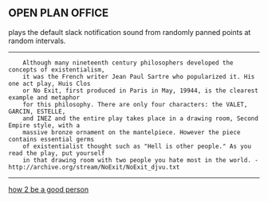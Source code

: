 OPEN PLAN OFFICE
--------------------

plays the default slack notification sound from randomly panned points at random intervals.

--------------------------------------------------

```
    Although many nineteenth century philosophers developed the concepts of existentialism,
    it was the French writer Jean Paul Sartre who popularized it. His one act play, Huis Clos
    or No Exit, first produced in Paris in May, 19944, is the clearest example and metaphor
    for this philosophy. There are only four characters: the VALET, GARCIN, ESTELLE,
    and INEZ and the entire play takes place in a drawing room, Second Empire style, with a
    massive bronze ornament on the mantelpiece. However the piece contains essential germs
    of existentialist thought such as "Hell is other people." As you read the play, put yourself
    in that drawing room with two people you hate most in the world. -http://archive.org/stream/NoExit/NoExit_djvu.txt
```

---------------------------------------------------

[how 2 be a good person](https://slack.zendesk.com/hc/en-us/articles/201355156-Desktop-notifications)